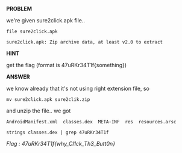 __PROBLEM__

we're given sure2click.apk file..

`file sure2click.apk`

```
sure2click.apk: Zip archive data, at least v2.0 to extract
```

__HINT__

get the flag (format is 47uRKr34T1f{something})

__ANSWER__

we know already that it's not using right extension file, so 

`mv sure2click.apk sure2clik.zip`

and unzip the file.. we got 

```
AndroidManifest.xml  classes.dex  META-INF  res  resources.arsc
```

`strings classes.dex | grep 47uRKr34T1f`

_Flag : 47uRKr34T1f{why_Cl1ck_Th3_Butt0n}_
